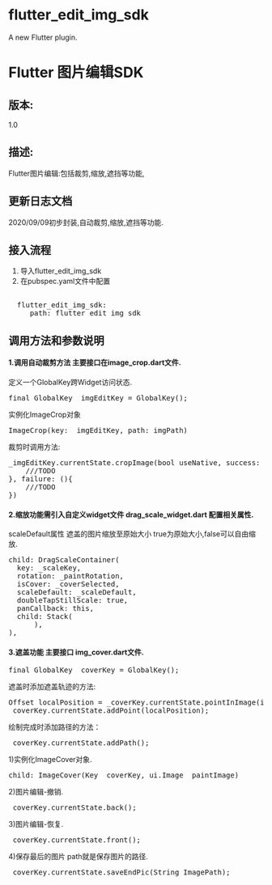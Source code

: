 # flutter_edit_img_sdk

A new Flutter plugin.

#  Flutter 图片编辑SDK 
## 版本:
1.0
## 描述:
Flutter图片编辑:包括裁剪,缩放,遮挡等功能,
## 更新日志文档
2020/09/09初步封装,自动裁剪,缩放,遮挡等功能.
## 接入流程
1. 导入flutter_edit_img_sdk
2. 在pubspec.yaml文件中配置
<pre> 
  flutter_edit_img_sdk:
     path: flutter_edit_img_sdk
</pre>
## 调用方法和参数说明
#### 1.调用自动裁剪方法 主要接口在image_crop.dart文件.
定义一个GlobalKey跨Widget访问状态.
<pre>final GlobalKey<ImageCropState> _imgEditKey = GlobalKey<ImageCropState>();</pre>
实例化ImageCrop对象
<pre>ImageCrop(key: _imgEditKey, path: imgPath)</pre>
裁剪时调用方法:
<pre>
_imgEditKey.currentState.cropImage(bool useNative, success: (ui.Image image) {
    ///TODO 
}, failure: (){
    ///TODO
})
</pre>
#### 2.缩放功能需引入自定义widget文件 drag_scale_widget.dart 配置相关属性.
scaleDefault属性 遮盖的图片缩放至原始大小 true为原始大小,false可以自由缩放.
<pre>
child: DragScaleContainer(		
  key: _scaleKey,
  rotation: _paintRotation,
  isCover: _coverSelected,
  scaleDefault: _scaleDefault,
  doubleTapStillScale: true,
  panCallback: this,
  child: Stack(
      ),
),
</pre>

#### 3.遮盖功能 主要接口 img_cover.dart文件.
<pre>final GlobalKey<ImageCoverState> _coverKey = GlobalKey<ImageCoverState>();</pre>
遮盖时添加遮盖轨迹的方法:
<pre>
Offset localPosition = _coverKey.currentState.pointInImage(int rotation, Offset offset, double containScale);
_coverKey.currentState.addPoint(localPosition);
</pre>
绘制完成时添加路径的方法：
<pre>
_coverKey.currentState.addPath();
</pre>
1)实例化ImageCover对象.
<pre>child: ImageCover(Key _coverKey, ui.Image _paintImage)</pre>
2)图片编辑-撤销.
 <pre>_coverKey.currentState.back();</pre>
3)图片编辑-恢复.
 <pre>_coverKey.currentState.front();</pre>
4)保存最后的图片 path就是保存图片的路径.
 <pre>_coverKey.currentState.saveEndPic(String ImagePath);</pre>
